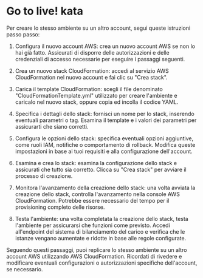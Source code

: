 Go to live! kata
==================================

Per creare lo stesso ambiente su un altro account, segui queste istruzioni passo passo:

1. Configura il nuovo account AWS: crea un nuovo account AWS se non lo hai già fatto. Assicurati di disporre delle autorizzazioni e delle credenziali di accesso necessarie per eseguire i passaggi seguenti.

2. Crea un nuovo stack CloudFormation: accedi al servizio AWS CloudFormation nel nuovo account e fai clic su "Crea stack".

3. Carica il template CloudFormation: scegli il file denominato "CloudFormationTemplate.yml" utilizzato per creare l'ambiente e caricalo nel nuovo stack, oppure copia ed incolla il codice YAML.

4. Specifica i dettagli dello stack: fornisci un nome per lo stack, inserendo eventuali parametri o tag. Esamina il template e i valori dei parametri per assicurarti che siano corretti.

5. Configura le opzioni dello stack: specifica eventuali opzioni aggiuntive, come ruoli IAM, notifiche o comportamento di rollback. Modifica queste impostazioni in base ai tuoi requisiti e alla configurazione dell'account.

6. Esamina e crea lo stack: esamina la configurazione dello stack e assicurati che tutto sia corretto. Clicca su "Crea stack" per avviare il processo di creazione.

7. Monitora l'avanzamento della creazione dello stack: una volta avviata la creazione dello stack, controlla l'avanzamento nella console AWS CloudFormation. Potrebbe essere necessario del tempo per il provisioning completo delle risorse.

8. Testa l'ambiente: una volta completata la creazione dello stack, testa l'ambiente per assicurarsi che funzioni come previsto. Accedi all'endpoint del sistema di bilanciamento del carico e verifica che le istanze vengano aumentate e ridotte in base alle regole configurate.

Seguendo questi passaggi, puoi replicare lo stesso ambiente su un altro account AWS utilizzando AWS CloudFormation. Ricordati di rivedere e modificare eventuali configurazioni o autorizzazioni specifiche dell'account, se necessario.
